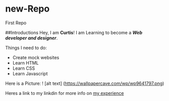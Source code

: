 # new-Repo
First Repo

##Introductions
Hey, I am **Curtis**! I am Learning to become a _**Web developer and designer**_.

Things I need to do:
* Create mock websites
* Learn HTML
* Learn CSS
* Learn Javascript

Here is a Picture:
! [alt text] (https://wallpapercave.com/wp/wp9641797.png)

Heres a link to my linkdin for more info on [my experience](www.linkedin.com/in/curtis-blue-5b532510a)

